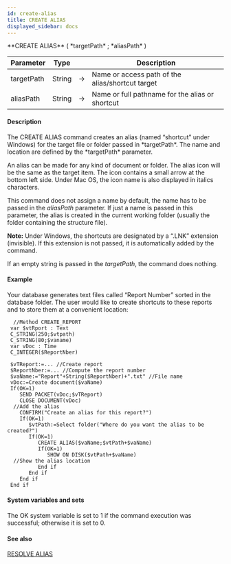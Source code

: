 ```yaml
---
id: create-alias
title: CREATE ALIAS
displayed_sidebar: docs
---
```


<!--REF #_command_.CREATE ALIAS.Syntax-->**CREATE ALIAS** ( *targetPath* ; *aliasPath* )<!-- END REF-->
<!--REF #_command_.CREATE ALIAS.Params-->
| Parameter | Type |  | Description |
| --- | --- | --- | --- |
| targetPath | String | -> | Name or access path of the alias/shortcut target |
| aliasPath | String | -> | Name or full pathname for the alias or shortcut |

<!-- END REF-->

#### Description 

<!--REF #_command_.CREATE ALIAS.Summary-->The CREATE ALIAS command creates an alias (named “shortcut” under Windows) for the target file or folder passed in *targetPath*.<!-- END REF--> The name and location are defined by the *targetPath* parameter.

An alias can be made for any kind of document or folder. The alias icon will be the same as the target item. The icon contains a small arrow at the bottom left side. Under Mac OS, the icon name is also displayed in italics characters.

This command does not assign a name by default, the name has to be passed in the *aliasPath* parameter. If just a name is passed in this parameter, the alias is created in the current working folder (usually the folder containing the structure file).

**Note:** Under Windows, the shortcuts are designated by a “.LNK” extension (invisible). If this extension is not passed, it is automatically added by the command.

If an empty string is passed in the *targetPath*, the command does nothing.

#### Example 

Your database generates text files called “Report Number” sorted in the database folder. The user would like to create shortcuts to these reports and to store them at a convenient location:

```4d
  //Method CREATE_REPORT
 var $vtRport : Text
 C_STRING(250;$vtpath)
 C_STRING(80;$vaname)
 var vDoc : Time
 C_INTEGER($ReportNber)
 
 $vTReport:=... //Create report
 $ReportNber:=... //Compute the report number
 $vaName:="Report"+String($ReportNber)+".txt" //File name
 vDoc:=Create document($vaName)
 If(OK=1)
    SEND PACKET(vDoc;$vTReport)
    CLOSE DOCUMENT(vDoc)
  //Add the alias
    CONFIRM("Create an alias for this report?")
    If(OK=1)
       $vtPath:=Select folder("Where do you want the alias to be created?")
       If(OK=1)
          CREATE ALIAS($vaName;$vtPath+$vaName)
          If(OK=1)
             SHOW ON DISK($vtPath+$vaName)
  //Show the alias location
          End if
       End if
    End if
 End if
```

#### System variables and sets 

The OK system variable is set to 1 if the command execution was successful; otherwise it is set to 0.

#### See also 

[RESOLVE ALIAS](resolve-alias.md)  